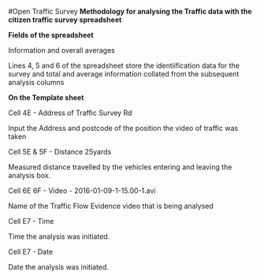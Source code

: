 #Open Traffic Survey
**Methodology for analysing the Traffic data with the citizen traffic survey spreadsheet**

**Fields of the spreadsheet**

Information and overall averages

Lines 4, 5 and 6 of the spreadsheet store the identiification data for the survey and total and average information collated from the subsequent analysis columns

**On the Template sheet**

Cell 4E  - Address of Traffic Survey Rd

Input the Address and postcode of the position the video of traffic was taken

Cell 5E & 5F - Distance  25yards

Measured distance travelled by the vehicles entering and leaving the analysis box.

Cell 6E 6F - Video - 2016-01-09-1-15.00-1.avi

Name of the Traffic Flow Evidence video that is being analysed

Cell E7 - Time

Time the analysis was initiated.

Cell E7 - Date 

Date the analysis was initiated.


